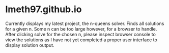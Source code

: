 # Imeth97.github.io
Currently displays my latest project, the n-queens solver. 
Finds all solutions for a given n. Some n can be too large however, for a browser to handle. 
After clicking solve for the chosen n, please inspect browser console to view the solutions as I have not yet completed a proper user interface to display solution output. 

